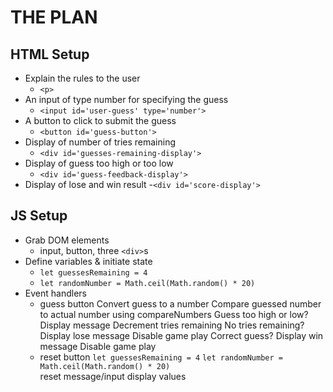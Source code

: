 # THE PLAN

## HTML Setup
- Explain the rules to the user
    - `<p>`
- An input of type number for specifying the guess
    - `<input id='user-guess' type='number'>`
- A button to click to submit the guess
    - `<button id='guess-button'>`
- Display of number of tries remaining
    - `<div id='guesses-remaining-display'>`
- Display of guess too high or too low
    - `<div id='guess-feedback-display'>`
- Display of lose and win result
    -`<div id='score-display'>`

## JS Setup
- Grab DOM elements
    - input, button, three `<div>`s
- Define variables & initiate state
    - `let guessesRemaining = 4`
    - `let randomNumber = Math.ceil(Math.random() * 20)`
- Event handlers
    - guess button
        Convert guess to a number
        Compare guessed number to actual number using compareNumbers
        Guess too high or low?
        Display message
        Decrement tries remaining
        No tries remaining?
        Display lose message
        Disable game play
        Correct guess?
        Display win message
        Disable game play
    - reset button
        `let guessesRemaining = 4`
        `let randomNumber = Math.ceil(Math.random() * 20)`      
        reset message/input display values


<!-- Move UI work into functions for discrete UI updating tasks:

Decrementing tries
Display of too low message
Display of too high message
Disable game play
Display of Lose Game
Display of Win Game -->